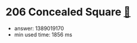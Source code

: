 206 Concealed Square [:link:](http://projecteuler.net/problem=206)  
========================

- answer: 1389019170 
- min used time: 1856 ms

